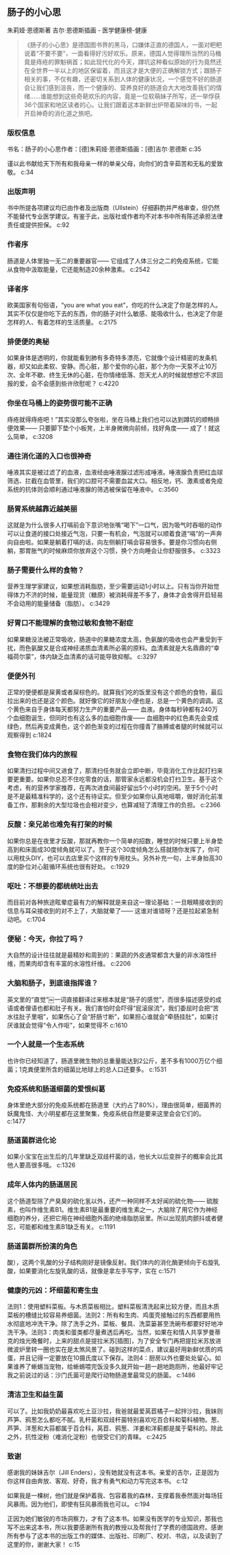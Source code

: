 ## 肠子的小心思

朱莉娅·恩德斯著 吉尔·恩德斯插画  -  医学健康榜-健康

> 《肠子的小心思》是德国图书界的黑马，口嫌体正直的德国人，一面对粑粑说着“不要不要”，一面看得好污好欢乐。原来，德国人觉得理所当然的马桶竟是痔疮的罪魁祸首；如此现代化的今天，蹲坑这种看似原始的行为竟然还在全世界一半以上的地区保留着，而且这才是大便的正确解锁方式；跟肠子相关的事，不仅有趣，还密切关系到人体的健康状况，一个感觉不好的肠道会让我们感到沮丧，而一个健康的、营养良好的肠道会大大地改善我们的情绪……谁能想到这些奇葩欢乐的内容，竟是一位软萌妹子所写，还一举俘获36个国家和地区读者的心。让我们跟着这本新鲜出炉带着屎味的书，一起开启神奇的消化道之旅吧。

### 版权信息

书名：肠子的小心思作者：[德]朱莉娅·恩德斯插画：[德]吉尔·恩德斯 c:35

谨以此书献给天下所有和我母亲一样的单亲父母，向你们的含辛茹苦和无私的爱致敬。 c:34

### 出版声明

书中所提各项建议均已由作者及出版商（Ullstein）仔细斟酌并严格审查，但仍然不能替代专业医学建议。有鉴于此，出版社或作者均不对本书中所有陈述承担法律责任或提供担保。 c:92

### 作者序

肠道是人体里独一无二的重要器官—— 它组成了人体三分之二的免疫系统，它能从食物中汲取能量，它还能制造20余种激素。 c:2542

### 译者序

欧美国家有句俗语，“you are what you eat”，你吃的什么决定了你是怎样的人。其实不仅仅是你吃下去的东西，你的肠子对什么敏感、能吸收什么，也决定了你是怎样的人、有着怎样的生活质量。 c:2175

### 排便便的奥秘

如果身体是透明的，你就能看到肺有多奇特多漂亮，它就像个设计精密的发条机器，却又如此柔软、安静。而心脏，那个爱你的心脏，那个为你一天泵不止10万次、全年不歇、终生无休的心脏，在你情绪低落、怨天尤人的时候就想想它不求回报的爱，会不会感到些许欣慰呢？ c:4220

### 你坐在马桶上的姿势很可能不正确

痔疮就得痔疮吧！”其实没那么夸张啦，坐在马桶上我们也可以达到蹲坑的顺畅排便效果—— 只要脚下垫个小板凳，上半身微微向前倾，找好角度—— 成了！就这么简单， c:3208

### 通往消化道的入口也很神奇

唾液其实是被过滤了的血液，血液经由唾液腺过滤形成唾液。唾液腺负责把红血球筛选、拦截在血管里，我们的口腔可不需要血盆大口。相反地，钙、激素或者免疫系统的抗体则会顺利通过唾液腺的筛选被保留在唾液中。 c:3560

### 肠胃系统越靠近越美丽

这就是为什么很多人打嗝前会下意识地张嘴“喝下”一口气，因为吸气时吞咽的动作可以让食道的接口处接近气泡，只要一有机会，气泡就可以顺着食道“嗝”的一声奔向自由啦。如果是躺着打嗝的话，向左侧躺打嗝会容易很多。要是你习惯向右侧躺，那胃胀气的时候麻烦你放弃这个习惯，换个方向睡会让你舒服很多。 c:3323

### 肠子需要什么样的食物？

营养生理学家建议，如果想消耗脂肪，至少需要运动1小时以上。只有当你开始觉得体力不济的时候，能量现货（糖原）被消耗得差不多了，身体才会舍得开启轻易不会动用的能量储备（脂肪）。 c:3429

### 好胃口不能理解的食物过敏和食物不耐症

如果果糖没法被正常吸收，肠道中的果糖浓度太高，色氨酸的吸收也会严重受到干扰，而色氨酸又是合成神经递质血清素所必需的原料。血清素就是大名鼎鼎的“幸福荷尔蒙”，体内缺乏血清素的话可能导致抑郁。 c:3297

### 便便外刊

正常的便便都是屎黄或者屎棕色的。就算我们吃的饭里没有这个颜色的食物，最后拉出来的也还是这个颜色。就好像它的好朋友小便也是，总是一个黄色的调调。这个黄色来自于身体每天都努力生产的重要产品—— 血液。身体每秒钟都有240万个血细胞诞生，但同时也有这么多的血细胞作废—— 血细胞中的红色素先会变成绿色，然后再变成黄色，这个颜色渐变的过程在你撞青了胳膊或者腿的时候就可以观察得到 c:1824

### 食物在我们体内的旅程

如果清扫过程中间又进食了，那清扫任务就会立即中断，毕竟消化工作比起打扫来要更重要。如果你总忍不住吃零食的话，那管家永远都没机会打扫卫生。基于这个考虑，有的营养学家推荐，在两次进食间最好留出5个小时的空闲。至于5个小时是不是最精准科学的，这个还有待证实。但至少如果你认真地咀嚼，做好消化前准备工作，那剩余的大型垃圾也会相对变少，也算减轻了清理工作的负担。 c:2366

### 反酸：亲兄弟也难免有打架的时候

如果你总是在夜里才反酸，那就再教你一个简单的招数，睡觉的时候只要上半身垫高到和床面成30度倾角就可以了。至于这个30度倾角怎么搭就随你发挥了，你可以用枕头DIY，也可以去店里买个这样的专用枕头。另外补充一句，上半身抬高30度的卧位对心脏循环系统也很有好处。 c:1929

### 呕吐：不想要的都统统吐出去

而目前对各种旅途眩晕症最有力的解释就是来自这一理论基础：一旦眼睛接收到的信息与耳朵接收到的对不上了，大脑就晕了—— 这谁对谁错呀？还是拉起紧急制动吧。
 c:1704

### 便秘：今天，你拉了吗？

大自然的设计往往就是最精妙和周到的：果蔬的外皮通常都含大量的非水溶性纤维，而果肉却含有丰富的水溶性纤维。 c:2206

### 大脑和肠子，到底谁指挥谁？

英文里的“直觉”￼一词直接翻译过来根本就是“肠子的感觉”，而很多描述感受的成语或者俚语也都和肚子有关。我们害怕时会吓得“屁滚尿流”，我们委屈时会把“苦水往肚子里咽”，如果伤心了会“肝肠寸断”，如果担心谁就会“牵肠挂肚”，如果讨厌谁就会觉得“令人作呕”，如果觉得不 c:1610

### 一个人就是一个生态系统

也许你已经知道了，肠道里微生物的总重量能达到2公斤，差不多有1000万亿个细菌；1克粪便里所含的细菌比地球上的总人口还要多。 c:1531

### 免疫系统和肠道细菌的爱恨纠葛

身体里绝大部分的免疫系统都在肠道里（大约占了80%），理由很简单，细菌界的妖魔鬼怪、大小明星都在这里聚集，免疫系统自然是要来这里会会它们的。 c:1477

### 肠道菌群进化论

如果小宝宝在出生后的几年里缺乏双歧杆菌的话，他长大以后变胖子的概率会比其他人要高很多哦。
 c:1326

### 成年人体内的肠道居民

这个肠道型除了产臭臭的硫化氢以外，还产一种同样不太好闻的硫化物—— 硫胺素，也叫作维生素B1。维生素B1是最重要的维生素之一，大脑除了用它作为神经细胞的养分，还把它用在神经细胞外面的绝缘脂肪层里。所以出现肌肉颤抖或者健忘，可能都和维生素B1缺乏有关。 c:1191

### 肠道菌群所扮演的角色

酸），这两个乳酸的分子结构刚好是镜像反射。我们体内的消化酶更倾向于右旋乳酸，如果要消化左旋乳酸的话，就像是拿左手写字，实在 c:1571

### 健康的元凶：坏细菌和寄生虫

法则1：使用塑料菜板。与木质菜板相比，塑料菜板清洗起来比较方便，而且木质菜板的槽缝比较容易养细菌。法则2：所有和生肉、鸡蛋壳接触过的东西都要用热水彻底地冲洗干净。除了洗手之外，菜板、餐具、洗菜篓甚至洗碗布都要好好地冲洗干净。法则3：肉类和蛋类都尽量煮透后再吃。当然，如果在和情人共享罗曼蒂克的烛光晚餐时，上来的甜点是提拉米苏[插图]，为了安全专门再把提拉米苏放进微波炉里转一圈也实在是太煞风景了。碰到这样的菜点，建议最好用新鲜优质的鸡蛋，并且记得一定要放在10摄氏度以下保存。法则4：厨房以外也要处处留心。如果谁养了蜥蜴当宠物，给蜥蜴喂完饭没多久就开始一趟一趟地跑厕所，他最好牢记我之前说过的话：沙门氏菌可是爬行动物肠道里最常见的肠菌。 c:1486

### 清洁卫生和益生菌

可以了。比如我奶奶最喜欢吃土豆沙拉，我爸就最爱莴苣橘子一起拌沙拉，我妹则芦笋、鸦葱怎么都吃不腻。乳杆菌和双歧杆菌特别喜欢吃百合科和菊科植物。葱、芦笋、洋葱和大蒜都属于百合科，莴苣、鸦葱、洋姜和洋蓟都是属于菊科的。除此之外，抗性淀粉（难消化淀粉）也很受它们的青睐。 c:2425

### 致谢

感谢我的妹妹吉尔（Jill Enders），没有她就没有这本书。亲爱的吉尔，正是因为你这样自由奔放、客观、好奇，我才有勇气和动力写完这本书。 c:12

如果我是一棵树，他们就是保护着我、包容着我的森林，支撑着我泰然面对每场狂风暴雨。因为他们，即使有狂风暴雨我也可以。 c:194

正因为她们敏锐的市场洞察力，才有了这本书。如果没有医学的专业知识，那我也写不出来这本书，所以我要感谢所有我的教授以及帮我付了学费的德国政府。感谢所有参与了这本书的出版工作的媒体、出版社、印刷厂、校对、书店，以及读到了这里的你，谢谢大家！ c:15
